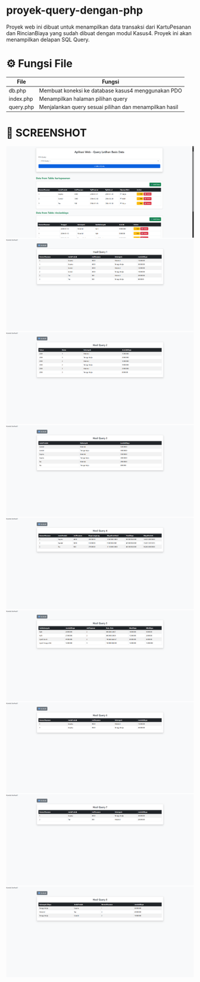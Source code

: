 # proyek-query-dengan-php
Proyek web ini dibuat untuk menampilkan data transaksi dari KartuPesanan dan RincianBiaya yang sudah dibuat dengan modul Kasus4.
Proyek ini akan menampilkan delapan SQL Query.

# ⚙️ Fungsi File
| File  | Fungsi |
| ------------- | ------------- |
| db.php | Membuat koneksi ke database kasus4 menggunakan PDO  |
| index.php | Menampilkan halaman pilihan query  |
| query.php | Menjalankan query sesuai pilihan dan menampilkan hasil |

# 📸 SCREENSHOT

![image alt](https://github.com/AdeeM03/proyek-query-dengan-php/blob/7134c5d64463e87a6bfd072cebc4aed009883ae4/Image/IMG10.png)
![image alt](https://github.com/AdeeM03/proyek-query-dengan-php/blob/f7c6d992693b05a42ff4a8841573ab6856bd7326/Image/IMG2.png)
![image alt](https://github.com/AdeeM03/proyek-query-dengan-php/blob/f7c6d992693b05a42ff4a8841573ab6856bd7326/Image/IMG3.png)
![image alt](https://github.com/AdeeM03/proyek-query-dengan-php/blob/f7c6d992693b05a42ff4a8841573ab6856bd7326/Image/IMG4.png)
![image alt](https://github.com/AdeeM03/proyek-query-dengan-php/blob/f7c6d992693b05a42ff4a8841573ab6856bd7326/Image/IMG5.png)
![image alt](https://github.com/AdeeM03/proyek-query-dengan-php/blob/f7c6d992693b05a42ff4a8841573ab6856bd7326/Image/IMG6.png)
![image alt](https://github.com/AdeeM03/proyek-query-dengan-php/blob/f7c6d992693b05a42ff4a8841573ab6856bd7326/Image/IMG7.png)
![image alt](https://github.com/AdeeM03/proyek-query-dengan-php/blob/f7c6d992693b05a42ff4a8841573ab6856bd7326/Image/IMG8.png)
![image alt](https://github.com/AdeeM03/proyek-query-dengan-php/blob/f7c6d992693b05a42ff4a8841573ab6856bd7326/Image/IMG9.png)
